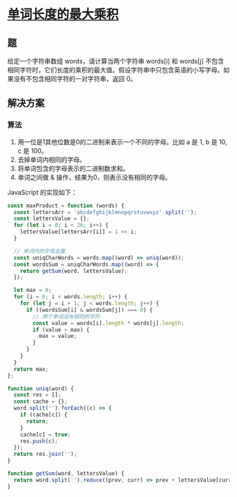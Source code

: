 # [单词长度的最大乘积](https://leetcode-cn.com/problems/aseY1I/)
## 题
给定一个字符串数组 words，请计算当两个字符串 words[i] 和 words[j] 不包含相同字符时，它们长度的乘积的最大值。假设字符串中只包含英语的小写字母。如果没有不包含相同字符的一对字符串，返回 0。

## 解决方案
### 算法
1. 用一位是1其他位数是0的二进制来表示一个不同的字母。比如 a 是 1, b 是 10, c 是 100。
2. 去掉单词内相同的字母。
3. 将单词包含的字母表示的二进制数求和。
4. 单词之间做 & 操作，结果为0，则表示没有相同的字母。
 
JavaScript 的实现如下：
```js
const maxProduct = function (words) {
  const lettersArr = 'abcdefghijklmnopqrstuvwxyz'.split('');
  const lettersValue = {};
  for (let i = 0; i < 26; i++) {
    lettersValue[lettersArr[i]] = 1 << i;
  }

  // 单词内的字母去重
  const uniqCharWords = words.map((word) => uniq(word));
  const wordsSum = uniqCharWords.map((word) => {
    return getSum(word, lettersValue);
  });

  let max = 0;
  for (i = 0; i < words.length; i++) {
    for (let j = i + 1; j < words.length; j++) {
      if ((wordsSum[i] & wordsSum[j]) === 0) {
        // 两个单词没有相同的字符
        const value = words[i].length * words[j].length;
        if (value > max) {
          max = value;
        }
      }
    }
  }
  return max;
};

function uniq(word) {
  const res = [];
  const cache = {};
  word.split('').forEach((c) => {
    if (cache[c]) {
      return;
    }
    cache[c] = true;
    res.push(c);
  });
  return res.join('');
}

function getSum(word, lettersValue) {
  return word.split('').reduce((prev, curr) => prev + lettersValue[curr], 0);
}
```


